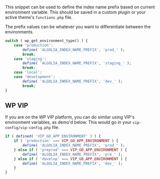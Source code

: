 This snippet can be used to define the index name prefix based on current environment variable. This should be saved in a custom plugin or your active theme's `functions.php` file.

The prefix values can be whatever you want to differentiate between the environments.

```php
switch ( wp_get_environment_type() ) {
	case 'production':
		define( 'ALGOLIA_INDEX_NAME_PREFIX', 'prod_' );
		break;
	case 'staging':
		define( 'ALGOLIA_INDEX_NAME_PREFIX', 'staging_' );
		break;
	case 'local':
	case 'development':
		define( 'ALGOLIA_INDEX_NAME_PREFIX', 'dev_' );
		break;
}
```

## WP VIP

If you are on the WP VIP platform, you can do similar using VIP's environment variables, as demo'd below. This would go in your `vip-config/vip-config.php` file.

```php
if ( defined( 'VIP_GO_APP_ENVIRONMENT' ) ) {
	if ( 'production' === VIP_GO_APP_ENVIRONMENT ) {
		define( 'ALGOLIA_INDEX_NAME_PREFIX', 'prod_' );
	} else if ( 'preprod' === VIP_GO_APP_ENVIRONMENT ) {
		define( 'ALGOLIA_INDEX_NAME_PREFIX', 'pre_' );
	} else if ( 'develop' === VIP_GO_APP_ENVIRONMENT ) {
		define( 'ALGOLIA_INDEX_NAME_PREFIX', 'dev_' );
	}
}
```
